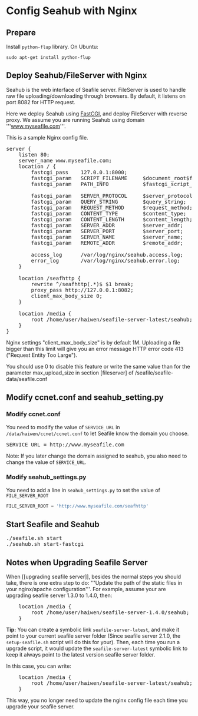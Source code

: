 # Config Seahub with Nginx

## Prepare

Install <code>python-flup</code> library. On Ubuntu:

```
sudo apt-get install python-flup
```

## Deploy Seahub/FileServer with Nginx

Seahub is the web interface of Seafile server. FileServer is used to handle raw file uploading/downloading through browsers. By default, it listens on port 8082 for HTTP request.

Here we deploy Seahub using [FastCGI](http://en.wikipedia.org/wiki/FastCGI), and deploy FileServer with reverse proxy. We assume you are running Seahub using domain '''www.myseafile.com'''.

This is a sample Nginx config file.

<pre>
server {
    listen 80;
    server_name www.myseafile.com;
    location / {
        fastcgi_pass    127.0.0.1:8000;
        fastcgi_param   SCRIPT_FILENAME     $document_root$fastcgi_script_name;
        fastcgi_param   PATH_INFO           $fastcgi_script_name;

        fastcgi_param	SERVER_PROTOCOL	    $server_protocol;
        fastcgi_param   QUERY_STRING        $query_string;
        fastcgi_param   REQUEST_METHOD      $request_method;
        fastcgi_param   CONTENT_TYPE        $content_type;
        fastcgi_param   CONTENT_LENGTH      $content_length;
        fastcgi_param	SERVER_ADDR         $server_addr;
        fastcgi_param	SERVER_PORT         $server_port;
        fastcgi_param	SERVER_NAME         $server_name;
        fastcgi_param   REMOTE_ADDR         $remote_addr;

        access_log      /var/log/nginx/seahub.access.log;
    	error_log       /var/log/nginx/seahub.error.log;
    }

    location /seafhttp {
        rewrite ^/seafhttp(.*)$ $1 break;
        proxy_pass http://127.0.0.1:8082;
        client_max_body_size 0;
    }

    location /media {
        root /home/user/haiwen/seafile-server-latest/seahub;
    }
}
</pre>

Nginx settings "client_max_body_size" is by default 1M. Uploading a file bigger than this limit will give you an error message HTTP error code 413 ("Request Entity Too Large").

You should use 0 to disable this feature or write the same value than for the parameter max_upload_size in section [fileserver] of /seafile/seafile-data/seafile.conf

## Modify ccnet.conf and seahub_setting.py

### Modify ccnet.conf

You need to modify the value of <code>SERVICE_URL</code> in <code>/data/haiwen/ccnet/ccnet.conf</code>
to let Seafile know the domain you choose.

<pre>
SERVICE_URL = http://www.myseafile.com
</pre>

Note: If you later change the domain assigned to seahub, you also need to change the value of  <code>SERVICE_URL</code>.

### Modify seahub_settings.py

You need to add a line in <code>seahub_settings.py</code> to set the value of `FILE_SERVER_ROOT`

```python
FILE_SERVER_ROOT = 'http://www.myseafile.com/seafhttp'
```

## Start Seafile and Seahub

<pre>
./seafile.sh start
./seahub.sh start-fastcgi
</pre>

## Notes when Upgrading Seafile Server

When [[upgrading seafile server]], besides the normal steps you should take, there is one extra step to do: '''Update the path of the static files in your nginx/apache configuration'''. For example, assume your are upgrading seafile server 1.3.0 to 1.4.0, then:

<pre>
    location /media {
        root /home/user/haiwen/seafile-server-1.4.0/seahub;
    }
</pre>

**Tip:**
You can create a symbolic link <code>seafile-server-latest</code>, and make it point to your current seafile server folder (Since seafile server 2.1.0, the <code>setup-seafile.sh</code> script will do this for your). Then, each time you run a upgrade script, it would update the <code>seafile-server-latest</code> symbolic link to keep it always point to the latest version seafile server folder.

In this case, you can write:

<pre>
    location /media {
        root /home/user/haiwen/seafile-server-latest/seahub;
    }
</pre>

This way, you no longer need to update the nginx config file each time you upgrade your seafile server.
